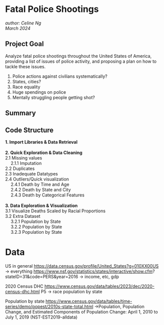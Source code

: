 # **Fatal Police Shootings**
*author: Celine Ng* <br>
*March 2024*

## Project Goal 
Analyze fatal police shootings throughout the United States of America, 
providing a list of issues of police activity, and proposing a plan on how to 
tackle these issues.
1. Police actions against civilians systematically? 
2. States, cities?
3. Race equality
4. Huge spendings on police
5. Mentally struggling people getting shot? 

## Summary


## Code Structure
**1. Import Libraries &  Data Retrieval**<br><br>
**2. Quick Exploration & Data Cleaning**<br>
2.1 Missing values <br> 
&emsp; 2.1.1 Imputation <br>
2.2 Duplicates <br>
2.3 Inadequate Datatypes <br>
2.4 Outliers/Quick visualization <br>
&emsp; 2.4.1 Death by Time and Age<br>
&emsp; 2.4.2 Death by State and City<br>
&emsp; 2.4.3 Death by Categorical Features<br><br>
**3. Data Exploration & Visualization**<br>
3.1 Visualize Deaths Scaled by Racial Proportions<br>
3.2 Extra Dataset<br>
&emsp; 3.2.1 Population by State<br>
&emsp; 3.2.2 Population by State<br>
&emsp; 3.2.3 Population by State<br>

# Data
US in general
https://data.census.gov/profile/United_States?g=010XX00US -> everything
https://www.nsf.gov/statistics/states/interactive/show.cfm?
stateID=31&code=PERS&year=2016 -> income, etc, gdp

2020 Census DHC
https://www.census.gov/data/tables/2023/dec/2020-census-dhc.html
P5 -> race population by state


Population by state
https://www.census.gov/data/tables/time-series/demo/popest/2010s-state-total.html
->Population, Population Change, and Estimated Components of Population 
Change: April 1, 2010 to July 1, 2019 (NST-EST2019-alldata)


